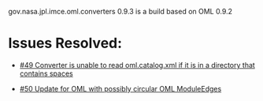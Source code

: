 gov.nasa.jpl.imce.oml.converters 0.9.3 is a build based on OML 0.9.2

# Issues Resolved:

- [#49 Converter is unable to read oml.catalog.xml if it is in a directory that contains spaces](https://github.com/JPL-IMCE/gov.nasa.jpl.imce.oml.converters/issues/49)

- [#50 Update for OML with possibly circular OML ModuleEdges](https://github.com/JPL-IMCE/gov.nasa.jpl.imce.oml.converters/issues/50)
